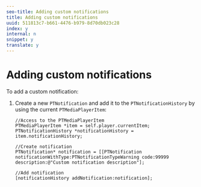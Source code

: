 ```yaml
---
seo-title: Adding custom notifications
title: Adding custom notifications
uuid: 511813c7-b661-4476-b979-8d70db023c28
index: y
internal: n
snippet: y
translate: y
---
```


# Adding custom notifications

To add a custom notification:
1. Create a new `PTNotification` and add it to the `PTNotificationHistory` by using the current `PTMediaPlayerItem`:

   ```
   //Access to the PTMediaPlayerItem  
   PTMediaPlayerItem *item = self.player.currentItem; 
   PTNotificationHistory *notificationHistory = item.notificationHistory; 
    
   //Create notification 
   PTNotification* notification = [[PTNotification notificationWithType:PTNotificationTypeWarning code:99999 description:@"Custom notification description"]; 
    
   //Add notification 
   [notificationHistory addNotification:notification];
   ```

